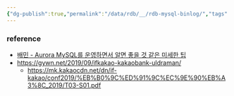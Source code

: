 ```yaml
---
{"dg-publish":true,"permalink":"/data/rdb/__/rdb-mysql-binlog/","tags":["rdb","binlog"],"noteIcon":"","created":"2024-06-30T00:39:32.605+09:00"}
---
```




### reference
- [배민 - Aurora MySQL를 운영하면서 알면 좋을 것 같은 미세한 팁](https://techblog.woowahan.com/2653/)
- https://gywn.net/2019/09/ifkakao-kakaobank-uldraman/
    - https://mk.kakaocdn.net/dn/if-kakao/conf2019/%EB%B0%9C%ED%91%9C%EC%9E%90%EB%A3%8C_2019/T03-S01.pdf